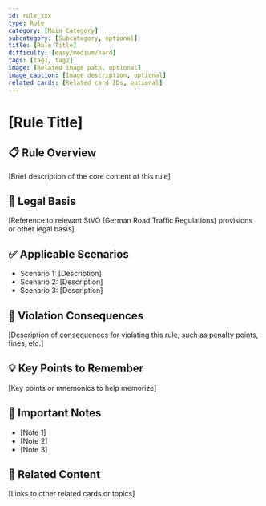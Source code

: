 ```yaml
---
id: rule_xxx
type: Rule
category: [Main Category]
subcategory: [Subcategory, optional]
title: [Rule Title]
difficulty: [easy/medium/hard]
tags: [tag1, tag2]
image: [Related image path, optional]
image_caption: [Image description, optional]
related_cards: [Related card IDs, optional]
---
```


# [Rule Title]

## 📋 Rule Overview

[Brief description of the core content of this rule]

## 📖 Legal Basis

[Reference to relevant StVO (German Road Traffic Regulations) provisions or other legal basis]

## ✅ Applicable Scenarios

- Scenario 1: [Description]
- Scenario 2: [Description]
- Scenario 3: [Description]

## 🚫 Violation Consequences

[Description of consequences for violating this rule, such as penalty points, fines, etc.]

## 💡 Key Points to Remember

[Key points or mnemonics to help memorize]

## 📝 Important Notes

- [Note 1]
- [Note 2]
- [Note 3]

## 🔗 Related Content

[Links to other related cards or topics]
